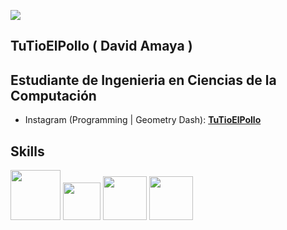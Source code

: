 ![](https://i.pinimg.com/originals/7a/fd/d6/7afdd6915a8219f5dcdb89ff990a9a72.gif)

## TuTioElPollo  ( David Amaya )
## Estudiante de Ingenieria en Ciencias de la Computación

* Instagram (Programming | Geometry Dash): **[TuTioElPollo](https://www.instagram.com/tutioelpollo)**


## Skills
<img src="https://user-images.githubusercontent.com/62670505/195007613-18dce7c2-a73d-43eb-b454-ffbabfa802b6.png" width="80" height="80" />         <img src="https://user-images.githubusercontent.com/4249331/52232852-e2c4f780-28bd-11e9-835d-1e3cf3e43888.png" width="60" height="60" />
<img src="https://cdn-icons-png.flaticon.com/512/1532/1532556.png" width="70" height="70" />
<img src="https://seeklogo.com/images/C/css-3-logo-023C1A7171-seeklogo.com.png" width="70" height="70" />




